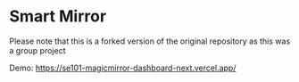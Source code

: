 # Smart Mirror
Please note that this is a forked version of the original repository as this was a group project

Demo: https://se101-magicmirror-dashboard-next.vercel.app/
